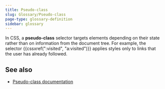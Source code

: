 ```yaml
---
title: Pseudo-class
slug: Glossary/Pseudo-class
page-type: glossary-definition
sidebar: glossary
---
```


In CSS, a **pseudo-class** selector targets elements depending on their state rather than on information from the document tree. For example, the selector {{cssxref(":visited", "a:visited")}} applies styles only to links that the user has already followed.

## See also

- [Pseudo-class documentation](/en-US/docs/Web/CSS/Pseudo-classes)

